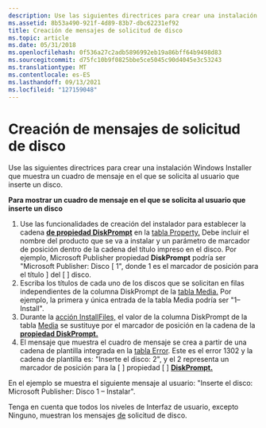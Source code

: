 ```yaml
---
description: Use las siguientes directrices para crear una instalación Windows Installer que muestra un cuadro de mensaje en el que se solicita al usuario que inserte un disco.
ms.assetid: 8b53a490-921f-4d89-83b7-dbc62231ef92
title: Creación de mensajes de solicitud de disco
ms.topic: article
ms.date: 05/31/2018
ms.openlocfilehash: 0f536a27c2adb5896992eb19a86bff64b9498d83
ms.sourcegitcommit: d75fc10b9f0825bbe5ce5045c90d4045e3c53243
ms.translationtype: MT
ms.contentlocale: es-ES
ms.lasthandoff: 09/13/2021
ms.locfileid: "127159048"
---
```

# <a name="authoring-disk-prompt-messages"></a>Creación de mensajes de solicitud de disco

Use las siguientes directrices para crear una instalación Windows Installer que muestra un cuadro de mensaje en el que se solicita al usuario que inserte un disco.

**Para mostrar un cuadro de mensaje en el que se solicita al usuario que inserte un disco**

1.  Use las funcionalidades de creación del instalador para establecer la cadena [**de propiedad DiskPrompt**](diskprompt.md) en la [tabla Property.](property-table.md) Debe incluir el nombre del producto que se va a instalar y un parámetro de marcador de posición dentro de la cadena del título impreso en el disco. Por ejemplo, Microsoft Publisher propiedad **DiskPrompt** podría ser "Microsoft Publisher: Disco \[ 1", donde 1 es el marcador de posición para el título \] del \[ \] disco.
2.  Escriba los títulos de cada uno de los discos que se solicitan en filas independientes de la columna DiskPrompt de la [tabla Media.](media-table.md) Por ejemplo, la primera y única entrada de la tabla Media podría ser "1–Install".
3.  Durante la [acción InstallFiles,](installfiles-action.md) el valor de la columna DiskPrompt de la tabla [Media](media-table.md) se sustituye por el marcador de posición en la cadena de la [**propiedad DiskPrompt.**](diskprompt.md)
4.  El mensaje que muestra el cuadro de mensaje se crea a partir de una cadena de plantilla integrada en la [tabla Error](error-table.md). Este es el error 1302 y la cadena de plantilla es: "Inserte el disco: 2", y el 2 representa un marcador de posición para la \[ \] propiedad \[ \] [**DiskPrompt.**](diskprompt.md)

En el ejemplo se muestra el siguiente mensaje al usuario: "Inserte el disco: Microsoft Publisher: Disco 1 – Instalar".

Tenga en cuenta que todos los niveles de Interfaz de usuario, excepto Ninguno, muestran los mensajes [de](user-interface-levels.md) solicitud de disco.

 

 



